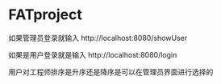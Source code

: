 # FATproject

如果管理员登录就输入 http://localhost:8080/showUser

如果是用户登录就是输入 http://localhost:8080/login

用户对工程师排序是升序还是降序是可以在管理员界面进行选择的
